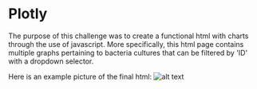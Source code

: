 # Plotly

The purpose of this challenge was to create a functional html with charts through the use of javascript. More specifically, this html page contains multiple graphs pertaining to bacteria cultures that can be filtered by 'ID' with a dropdown selector.

Here is an example picture of the final html:
![alt text](https://github.com/niklasax/Plotly/blob/main/Screen%20Shot%202021-01-09%20at%2011.23.03%20PM.png)
